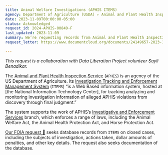 ```yaml
---
title: Animal Welfare Investigations (APHIS ITEMS)
agency: Department of Agriculture (USDA) ▹ Animal and Plant Health Inspection Service (APHIS)
date: 2023-11-09T00:00:00-05:00
status: Acknowledged
request_id: 2024-APHIS-00849-F
last_updated: 2023-11-09
summary: We’re requesting records from Animal and Plant Health Inspection Service’s Investigation Tracking and Enforcement Management System (ITEMS).
request_letter: https://www.documentcloud.org/documents/24149657-2023-11-09-aphis-items-database-foia-request-singer-vine

---
```


*This request is a collaboration with Data Liberation Project volunteer Sayli Benadikar.*

The [Animal and Plant Health Inspection Service](https://www.aphis.usda.gov/aphis/home/) (`APHIS`) is an agency of the US Department of Agriculture. Its [Investigation Tracking and Enforcement Management System](https://www.usda.gov/sites/default/files/documents/aphis-items-pia.pdf) (`ITEMS`) “is a Web Based information system, hosted at [the National Information Technology Center], for tracking analyzing and monitoring investigation information of alleged APHIS violations from discovery through final judgment.”

The system supports the work of APHIS’s [Investigative and Enforcement Services](https://www.aphis.usda.gov/aphis/ourfocus/business-services/ies/IES) branch, which enforces a range of laws, including the Animal Welfare Act, the Animal Health Protection Act, and Horse Protection Act.

[Our FOIA request 📄](https://www.documentcloud.org/documents/24149657-2023-11-09-aphis-items-database-foia-request-singer-vine) seeks database records from `ITEMS` on closed cases, including the subjects of investigation, actions taken, dollar amounts of penalties, and other key details. The request also seeks documentation of the database.

